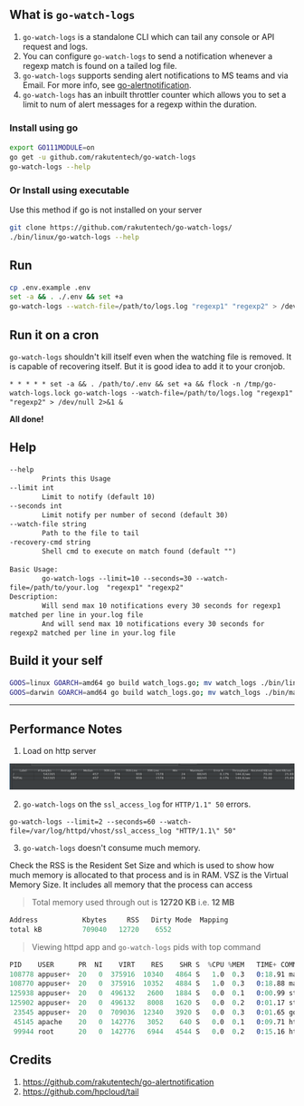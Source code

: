 ## What is ``go-watch-logs``

1. ``go-watch-logs`` is a standalone CLI which can tail any console or API request and logs.
2. You can configure ``go-watch-logs`` to send a notification whenever a regexp match is found on a tailed log file.
3. ``go-watch-logs`` supports sending alert notifications to MS teams and via Email. For more info, see [go-alertnotification](https://github.com/rakutentech/go-alertnotification).
4. ``go-watch-logs`` has an inbuilt throttler counter which allows you to set a limit to num of alert messages for a regexp within the duration.

### Install using go

```bash
export GO111MODULE=on
go get -u github.com/rakutentech/go-watch-logs
go-watch-logs --help
```

### Or Install using executable

Use this method if go is not installed on your server

```bash
git clone https://github.com/rakutentech/go-watch-logs/
./bin/linux/go-watch-logs --help
```

## Run

```bash
cp .env.example .env
set -a && . ./.env && set +a
go-watch-logs --watch-file=/path/to/logs.log "regexp1" "regexp2" > /dev/null 2>&1 &
```

## Run it on a cron

``go-watch-logs`` shouldn't kill itself even when the watching file is removed. It is capable of recovering itself.
But it is good idea to add it to your cronjob.

```
* * * * * set -a && . /path/to/.env && set +a && flock -n /tmp/go-watch-logs.lock go-watch-logs --watch-file=/path/to/logs.log "regexp1" "regexp2" > /dev/null 2>&1 &
```


**All done!**

## Help

```
--help
        Prints this Usage
--limit int
        Limit to notify (default 10)
--seconds int
        Limit notify per number of second (default 30)
--watch-file string
        Path to the file to tail
-recovery-cmd string
        Shell cmd to execute on match found (default "")

Basic Usage:
        go-watch-logs --limit=10 --seconds=30 --watch-file=/path/to/your.log  "regexp1" "regexp2"
Description:
        Will send max 10 notifications every 30 seconds for regexp1 matched per line in your.log file
        And will send max 10 notifications every 30 seconds for regexp2 matched per line in your.log file
```

## Build it your self

```sh
GOOS=linux GOARCH=amd64 go build watch_logs.go; mv watch_logs ./bin/linux/go-watch-logs
GOOS=darwin GOARCH=amd64 go build watch_logs.go; mv watch_logs ./bin/mac/go-watch-logs
```

----

## Performance Notes

1. Load on http server

![load.png](./docs/load.png)

2. ``go-watch-logs`` on the ``ssl_access_log`` for ``HTTP/1.1" 50`` errors.

```
go-watch-logs --limit=2 --seconds=60 --watch-file=/var/log/httpd/vhost/ssl_access_log "HTTP/1.1\" 50"
```

3. ``go-watch-logs`` doesn't consume much memory.

Check the RSS is the Resident Set Size and which is used to show how much memory is allocated to that process and is in RAM. VSZ is the Virtual Memory Size. It includes all memory that the process can access

> Total memory used through out is **12720 KB** i.e. **12 MB**

```s
Address           Kbytes     RSS   Dirty Mode  Mapping
total kB          709040   12720    6552
```

> Viewing httpd app and ``go-watch-logs`` pids with top command

```s
PID    USER      PR  NI    VIRT    RES    SHR S  %CPU %MEM   TIME+ COMMAND
108778 appuser+  20   0  375916  10340   4864 S   1.0  0.3   0:18.91 main
108770 appuser+  20   0  375916  10352   4884 S   1.0  0.3   0:18.88 main
125938 appuser+  20   0  496132   2600   1884 S   0.0  0.1   0:00.99 start_server
125902 appuser+  20   0  496132   8008   1620 S   0.0  0.2   0:01.17 start_server
 23545 appuser+  20   0  709036  12340   3920 S   0.0  0.3   0:01.65 go-watch-logs
 45145 apache    20   0  142776   3052    640 S   0.0  0.1   0:09.71 httpd
 99944 root      20   0  142776   6944   4544 S   0.0  0.2   0:15.16 httpd
```

## Credits

1. https://github.com/rakutentech/go-alertnotification
2. https://github.com/hpcloud/tail

